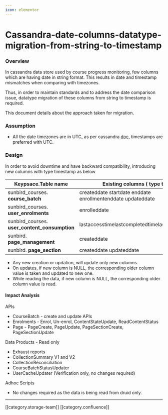 ```yaml
---
icon: elementor
---
```


# Cassandra-date-columns-datatype-migration-from-string-to-timestamp

### Overview

In cassandra data store used by course progress monitoring, few columns which are having date in string format. This results in date and timestamp mismatches when comparing with timezones.

Thus, in order to maintain standards and to address the date comparison issue, datatype migration of these columns from string to timestamp is required.

This document details about the approach taken for migration.

### Assumption

* All the date timezones are in UTC, as per cassandra [doc](https://docs.datastax.com/en/drivers/python/3.4/dates\_and\_times.html), timestamps are preferred with UTC.

### Design

In order to avoid downtime and have backward compatibility, introducing new columns with type timestamp as below

| **Keypsace.Table name**                          | **Existing columns ( type text)**                           | **New columns (type timestamp)**                                      |
| ------------------------------------------------ | ----------------------------------------------------------- | --------------------------------------------------------------------- |
| sunbird\_courses. **course\_batch**              | createddate startdate enddate enrollmentenddate updateddate | created\_date start\_date end\_date enrollment\_enddate updated\_date |
| sunbird\_courses. **user\_enrolments**           | enrolleddate                                                | enrolled\_date                                                        |
| sunbird\_courses. **user\_content\_consumption** | lastaccesstimelastcompletedtimelastupdatedtime              | last\_access\_timelast\_completed\_timelast\_updated\_time            |
| sunbird. **page\_management**                    | createddate                                                 | created\_date                                                         |
| sunbird. **page\_section**                       | createddate updateddate                                     | created\_date updated\_date                                           |

* Any new creation or updation, will update only new columns.
* On updates, if new column is NULL, the corresponding older column value is taken and updated to new one.
* While reading the data, if new column is NULL, the corresponding older column value is read.

#### Impact Analysis

APIs

* CourseBatch - create and update APIs
* Enrolments - Enrol, Un-enrol, ContentStateUpdate, ReadContentStatus
* Page - PageCreate, PageUpdate, PageSectionCreate, PageSectionUpdate

Data Products - Read only

* Exhaust reports
* CollectionSummary V1 and V2
* CollectionReconciliation
* CourseBatchStatusUpdater
* UserCacheUpdater (Verification only, no changes required)

Adhoc Scripts

* No changes required as the data is being read from druid only.

***

\[\[category.storage-team]] \[\[category.confluence]]
